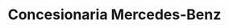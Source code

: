 ---
title: "Concesionaria Mercedes-Benz"
url: /san-salvador-de-jujuy/concesionaria-mercedes-benz/
shop: Autohaus
---